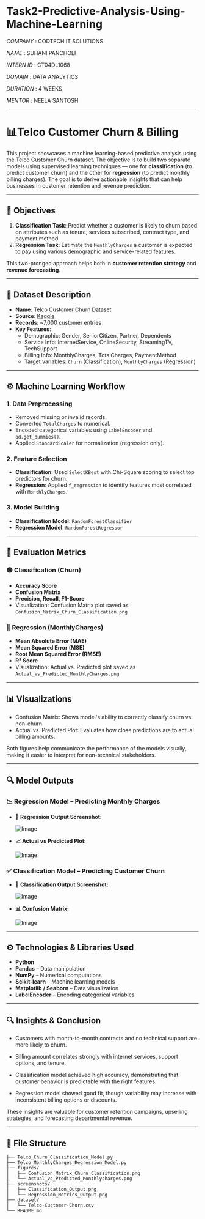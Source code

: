 # Task2-Predictive-Analysis-Using-Machine-Learning
*COMPANY* : CODTECH IT SOLUTIONS

*NAME* : SUHANI PANCHOLI

*INTERN ID* : CT04DL1068

*DOMAIN* : DATA ANALYTICS

*DURATION* : 4 WEEKS

*MENTOR* : NEELA SANTOSH

---
# 📊Telco Customer Churn & Billing

This project showcases a machine learning-based predictive analysis using the Telco Customer Churn dataset. The objective is to build two separate models using supervised learning techniques — one for **classification** (to predict customer churn) and the other for **regression** (to predict monthly billing charges). The goal is to derive actionable insights that can help businesses in customer retention and revenue prediction.

---

## 🎯 Objectives

1. **Classification Task**: Predict whether a customer is likely to churn based on attributes such as tenure, services subscribed, contract type, and payment method.
2. **Regression Task**: Estimate the `MonthlyCharges` a customer is expected to pay using various demographic and service-related features.

This two-pronged approach helps both in **customer retention strategy** and **revenue forecasting**.

---

## 📁 Dataset Description

- **Name**: Telco Customer Churn Dataset
- **Source**: [Kaggle](https://www.kaggle.com/datasets/blastchar/telco-customer-churn)
- **Records**: ~7,000 customer entries
- **Key Features**:
  - Demographic: Gender, SeniorCitizen, Partner, Dependents
  - Service Info: InternetService, OnlineSecurity, StreamingTV, TechSupport
  - Billing Info: MonthlyCharges, TotalCharges, PaymentMethod
  - Target variables: `Churn` (Classification), `MonthlyCharges` (Regression)

---

## ⚙️ Machine Learning Workflow

### 1. Data Preprocessing
- Removed missing or invalid records.
- Converted `TotalCharges` to numerical.
- Encoded categorical variables using `LabelEncoder` and `pd.get_dummies()`.
- Applied `StandardScaler` for normalization (regression only).

### 2. Feature Selection
- **Classification**: Used `SelectKBest` with Chi-Square scoring to select top predictors for churn.
- **Regression**: Applied `f_regression` to identify features most correlated with `MonthlyCharges`.

### 3. Model Building
- **Classification Model**: `RandomForestClassifier`
- **Regression Model**: `RandomForestRegressor`

---

## 🧪 Evaluation Metrics

### 🟢 Classification (Churn)
- **Accuracy Score**
- **Confusion Matrix**
- **Precision, Recall, F1-Score**
- Visualization: Confusion Matrix plot saved as `Confusion_Matrix_Churn_Classification.png`

### 🔵 Regression (MonthlyCharges)
- **Mean Absolute Error (MAE)**
- **Mean Squared Error (MSE)**
- **Root Mean Squared Error (RMSE)**
- **R² Score**
- Visualization: Actual vs. Predicted plot saved as `Actual_vs_Predicted_MonthlyCharges.png`

---

## 📊 Visualizations

- Confusion Matrix: Shows model's ability to correctly classify churn vs. non-churn.
- Actual vs. Predicted Plot: Evaluates how close predictions are to actual billing amounts.

Both figures help communicate the performance of the models visually, making it easier to interpret for non-technical stakeholders.

---

## 🔍 Model Outputs
### 📉 Regression Model – Predicting Monthly Charges
  - **📄 Regression Output Screenshot:**

     ![Image](https://github.com/user-attachments/assets/dbf6fed4-1be0-4759-8d8f-ff5a4573324e)
  
  - **📈 Actual vs Predicted Plot:**
  
     ![Image](https://github.com/user-attachments/assets/7779c719-7bbc-4394-bb3d-2ee1eaf6bafb)
    
### ✅ Classification Model – Predicting Customer Churn
  - **📄 Classification Output Screenshot:**

     ![Image](https://github.com/user-attachments/assets/3be29eb2-d5f3-49ab-b803-5d4ec5dac424)
  
  - **📊 Confusion Matrix:**

    ![Image](https://github.com/user-attachments/assets/2a1b37e8-d6fa-4295-8023-8d82b51b1062)

---

## ⚙️ Technologies & Libraries Used

- **Python**
- **Pandas** – Data manipulation
- **NumPy** – Numerical computations
- **Scikit-learn** – Machine learning models
- **Matplotlib / Seaborn** – Data visualization
- **LabelEncoder** – Encoding categorical variables

---

## 🔍 Insights & Conclusion
- Customers with month-to-month contracts and no technical support are more likely to churn.

- Billing amount correlates strongly with internet services, support options, and tenure.

- Classification model achieved high accuracy, demonstrating that customer behavior is predictable with the right features.

- Regression model showed good fit, though variability may increase with inconsistent billing options or discounts.

These insights are valuable for customer retention campaigns, upselling strategies, and forecasting departmental revenue.

---

## 📁 File Structure

```plaintext
├── Telco_Churn_Classification_Model.py
├── Telco_MonthlyCharges_Regression_Model.py
├── figures/
│   ├── Confusion_Matrix_Churn_Classification.png
│   └── Actual_vs_Predicted_Monthlycharges.png
├── screenshots/                      
│   ├── Classification_Output.png
│   └── Regression_Metrics_Output.png
├── dataset/
│   └── Telco-Customer-Churn.csv
└── README.md
